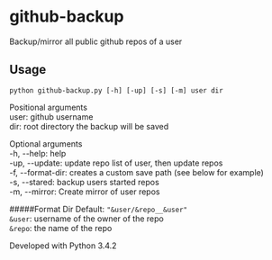 github-backup
=============

Backup/mirror all public github repos of a user

Usage
-----
`python github-backup.py [-h] [-up] [-s] [-m] user dir`   

Positional arguments   
user: github username   
dir: root directory the backup will be saved


Optional arguments   
-h, --help: help   
-up, --update: update repo list of user, then update repos  
-f, --format-dir: creates a custom save path (see below for example)   
-s, --stared: backup users started repos   
-m, --mirror: Create mirror of user repos   


#####Format Dir
Default: `"&user/&repo__&user"`   
`&user`: username of the owner of the repo   
`&repo`: the name of the repo   

   
Developed with Python 3.4.2